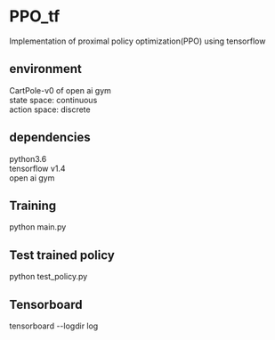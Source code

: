 # PPO_tf
Implementation of proximal policy optimization(PPO) using tensorflow  

## environment
CartPole-v0 of open ai gym  
state space: continuous  
action space: discrete  

## dependencies
python3.6\
tensorflow v1.4\
open ai gym

## Training
python main.py 

## Test trained policy
python test_policy.py

## Tensorboard
tensorboard --logdir log
